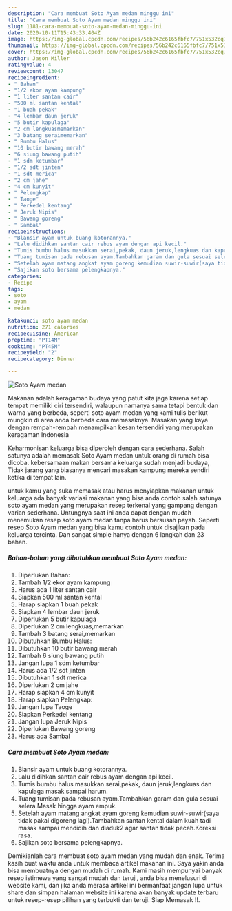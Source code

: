 ```yaml
---
description: "Cara membuat Soto Ayam medan minggu ini"
title: "Cara membuat Soto Ayam medan minggu ini"
slug: 1181-cara-membuat-soto-ayam-medan-minggu-ini
date: 2020-10-11T15:43:33.404Z
image: https://img-global.cpcdn.com/recipes/56b242c6165fbfc7/751x532cq70/soto-ayam-medan-foto-resep-utama.jpg
thumbnail: https://img-global.cpcdn.com/recipes/56b242c6165fbfc7/751x532cq70/soto-ayam-medan-foto-resep-utama.jpg
cover: https://img-global.cpcdn.com/recipes/56b242c6165fbfc7/751x532cq70/soto-ayam-medan-foto-resep-utama.jpg
author: Jason Miller
ratingvalue: 4
reviewcount: 13047
recipeingredient:
- " Bahan"
- "1/2 ekor ayam kampung"
- "1 liter santan cair"
- "500 ml santan kental"
- "1 buah pekak"
- "4 lembar daun jeruk"
- "5 butir kapulaga"
- "2 cm lengkuasmemarkan"
- "3 batang seraimemarkan"
- " Bumbu Halus"
- "10 butir bawang merah"
- "6 siung bawang putih"
- "1 sdm ketumbar"
- "1/2 sdt jinten"
- "1 sdt merica"
- "2 cm jahe"
- "4 cm kunyit"
- " Pelengkap"
- " Taoge"
- " Perkedel kentang"
- " Jeruk Nipis"
- " Bawang goreng"
- " Sambal"
recipeinstructions:
- "Blansir ayam untuk buang kotorannya."
- "Lalu didihkan santan cair rebus ayam dengan api kecil."
- "Tumis bumbu halus masukkan serai,pekak, daun jeruk,lengkuas dan kapulaga masak sampai harum."
- "Tuang tumisan pada rebusan ayam.Tambahkan garam dan gula sesuai selera.Masak hingga ayam empuk."
- "Setelah ayam matang angkat ayam goreng kemudian suwir-suwir(saya tidak pakai digoreng lagi).Tambahkan santan kental dalam kuah tadi masak sampai mendidih dan diaduk2 agar santan tidak pecah.Koreksi rasa."
- "Sajikan soto bersama pelengkapnya."
categories:
- Recipe
tags:
- soto
- ayam
- medan

katakunci: soto ayam medan 
nutrition: 271 calories
recipecuisine: American
preptime: "PT14M"
cooktime: "PT45M"
recipeyield: "2"
recipecategory: Dinner

---
```



![Soto Ayam medan](https://img-global.cpcdn.com/recipes/56b242c6165fbfc7/751x532cq70/soto-ayam-medan-foto-resep-utama.jpg)

Makanan adalah keragaman budaya yang patut kita jaga karena setiap tempat memiliki ciri tersendiri, walaupun namanya sama tetapi bentuk dan warna yang berbeda, seperti soto ayam medan yang kami tulis berikut mungkin di area anda berbeda cara memasaknya. Masakan yang kaya dengan rempah-rempah menampilkan kesan tersendiri yang merupakan keragaman Indonesia

Keharmonisan keluarga bisa diperoleh dengan cara sederhana. Salah satunya adalah memasak Soto Ayam medan untuk orang di rumah bisa dicoba. kebersamaan makan bersama keluarga sudah menjadi budaya, Tidak jarang yang biasanya mencari masakan kampung mereka sendiri ketika di tempat lain.



untuk kamu yang suka memasak atau harus menyiapkan makanan untuk keluarga ada banyak variasi makanan yang bisa anda contoh salah satunya soto ayam medan yang merupakan resep terkenal yang gampang dengan varian sederhana. Untungnya saat ini anda dapat dengan mudah menemukan resep soto ayam medan tanpa harus bersusah payah.
Seperti resep Soto Ayam medan yang bisa kamu contoh untuk disajikan pada keluarga tercinta. Dan sangat simple hanya dengan 6 langkah dan 23 bahan.


<!--inarticleads1-->

##### Bahan-bahan yang dibutuhkan membuat Soto Ayam medan:

1. Diperlukan  Bahan:
1. Tambah 1/2 ekor ayam kampung
1. Harus ada 1 liter santan cair
1. Siapkan 500 ml santan kental
1. Harap siapkan 1 buah pekak
1. Siapkan 4 lembar daun jeruk
1. Diperlukan 5 butir kapulaga
1. Diperlukan 2 cm lengkuas,memarkan
1. Tambah 3 batang serai,memarkan
1. Dibutuhkan  Bumbu Halus:
1. Dibutuhkan 10 butir bawang merah
1. Tambah 6 siung bawang putih
1. Jangan lupa 1 sdm ketumbar
1. Harus ada 1/2 sdt jinten
1. Dibutuhkan 1 sdt merica
1. Diperlukan 2 cm jahe
1. Harap siapkan 4 cm kunyit
1. Harap siapkan  Pelengkap:
1. Jangan lupa  Taoge
1. Siapkan  Perkedel kentang
1. Jangan lupa  Jeruk Nipis
1. Diperlukan  Bawang goreng
1. Harus ada  Sambal




<!--inarticleads2-->

##### Cara membuat  Soto Ayam medan:

1. Blansir ayam untuk buang kotorannya.
1. Lalu didihkan santan cair rebus ayam dengan api kecil.
1. Tumis bumbu halus masukkan serai,pekak, daun jeruk,lengkuas dan kapulaga masak sampai harum.
1. Tuang tumisan pada rebusan ayam.Tambahkan garam dan gula sesuai selera.Masak hingga ayam empuk.
1. Setelah ayam matang angkat ayam goreng kemudian suwir-suwir(saya tidak pakai digoreng lagi).Tambahkan santan kental dalam kuah tadi masak sampai mendidih dan diaduk2 agar santan tidak pecah.Koreksi rasa.
1. Sajikan soto bersama pelengkapnya.




Demikianlah cara membuat soto ayam medan yang mudah dan enak. Terima kasih buat waktu anda untuk membaca artikel makanan ini. Saya yakin anda bisa membuatnya dengan mudah di rumah. Kami masih mempunyai banyak resep istimewa yang sangat mudah dan teruji, anda bisa menelusuri di website kami, dan jika anda merasa artikel ini bermanfaat jangan lupa untuk share dan simpan halaman website ini karena akan banyak update terbaru untuk resep-resep pilihan yang terbukti dan teruji. Siap Memasak !!. 

